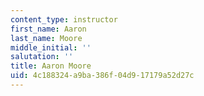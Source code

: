 ```yaml
---
content_type: instructor
first_name: Aaron
last_name: Moore
middle_initial: ''
salutation: ''
title: Aaron Moore
uid: 4c188324-a9ba-386f-04d9-17179a52d27c
---
```


